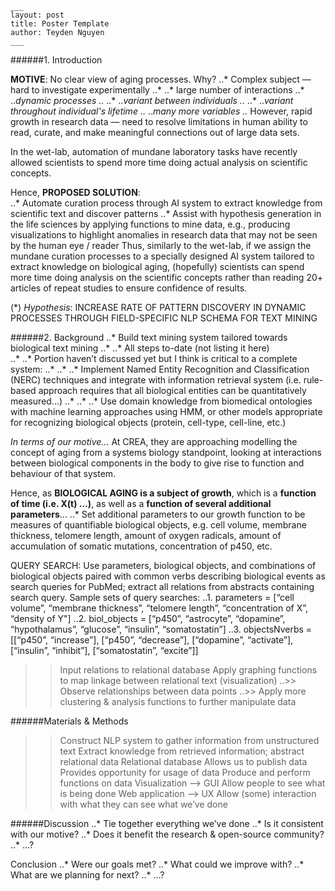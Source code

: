 

```
___
layout: post
title: Poster Template
author: Teyden Nguyen
___
```


######1. Introduction 

**MOTIVE**:  No clear view of aging processes. Why?
..* Complex subject — hard to investigate experimentally 
..* ..* large number of interactions
..* ..*dynamic processes
..* ..* ..*variant between individuals
..* ..* ..*variant throughout individual's lifetime
..* ..*many more variables
..* However, rapid growth in research data — need to resolve limitations in human ability to read, curate, and make meaningful connections out of large data sets. 

In the wet-lab, automation of mundane laboratory tasks have recently allowed scientists to spend more time doing actual analysis on scientific concepts. 

Hence, **PROPOSED SOLUTION**:  
..* Automate curation process through AI system to extract knowledge from scientific text and discover patterns
..* Assist with hypothesis generation in the life sciences by applying functions to mine data, e.g., producing visualizations to highlight anomalies in research data that may not be seen by the human eye / reader 
Thus, similarly to the wet-lab, if we assign the mundane curation processes to a specially designed AI system tailored to extract knowledge on biological aging, (hopefully) scientists can spend more time doing analysis on the scientific concepts rather than reading 20+ articles of repeat studies to ensure confidence of results. 


(*) *Hypothesis*: INCREASE RATE OF PATTERN DISCOVERY IN DYNAMIC PROCESSES THROUGH FIELD-SPECIFIC NLP SCHEMA FOR TEXT MINING

######2. Background
..* Build text mining system tailored towards biological text mining 
..* ..* All steps to-date (not listing it here)  
..* ..* Portion haven’t discussed yet but I think is critical to a  complete system:
..* ..* ..* Implement Named Entity Recognition and Classification (NERC) techniques and integrate with information retrieval system (i.e. rule-based approach requires that all biological entities can be quantitatively measured...)
..* ..* ..* Use domain knowledge from biomedical ontologies with machine learning approaches using HMM, or other models appropriate for recognizing biological objects (protein, cell-type, cell-line, etc.)

*In terms of our motive…*
At CREA, they are approaching modelling the concept of aging from a systems biology standpoint, looking at interactions between biological components in the body to give rise to function and behaviour of that system.

Hence, as **BIOLOGICAL AGING is a subject of growth**, which is a **function of time (i.e. X(t) …)**, as well as a **function of several additional parameters**… 
..* Set additional parameters to our growth function to be measures of quantifiable biological objects, e.g. cell volume, membrane thickness, telomere length, amount of oxygen radicals, amount of accumulation of somatic mutations, concentration of p450, etc. 

QUERY SEARCH: Use parameters, biological objects, and combinations of biological objects paired with common verbs describing biological events as search queries for PubMed; extract all relations from abstracts containing search query. Sample sets of query searches:
..1. parameters = [“cell volume”, “membrane thickness”, “telomere length”, “concentration of X”, “density of Y"]
..2. biol_objects = [“p450”, “astrocyte”, “dopamine”, “hypothalamus”, “glucose”, “insulin”, “somatostatin”]
..3. objectsNverbs = [[“p450”, “increase”], [“p450”, “decrease”], [“dopamine”, “activate”], [“insulin”, “inhibit”], [“somatostatin”, “excite”]]

>> Input relations to relational database 
>> Apply graphing functions to map linkage between relational text (visualization)
..>> Observe relationships between data points
..>> Apply more clustering & analysis functions to further manipulate data

######Materials & Methods
>> Construct NLP system to gather information from unstructured text
>> Extract knowledge from retrieved information; abstract relational data
>> Relational database
Allows us to publish data
Provides opportunity for usage of data 
>> Produce and perform functions on data
Visualization —> GUI
Allow people to see what is being done
Web application —> UX
Allow (some) interaction with what they can see what we’ve done

######Discussion
..* Tie together everything we’ve done
..* Is it consistent with our motive? 
..* Does it benefit the research & open-source community? 
..* ...?

Conclusion
..* Were our goals met? 
..* What could we improve with? 
..* What are we planning for next?
..* ...?

